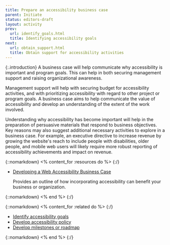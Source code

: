 ```yaml
---
title: Prepare an accessibility business case
parent: Initiate
status: editors-draft
layout: activity
prev:
  url: identify_goals.html
  title: Identifying accessibility goals
next:
  url: obtain_support.html
  title: Obtain support for accessibility activities
---
```


{:.introduction}
A business case will help communicate why accessibility is important and program goals. This can help in both securing management support and raising organizational awareness.

Management support will help with securing budget for accessibility activities, and with prioritizing accessibility with regard to other project or program goals. A business case aims to help communicate the value of accessibility and develop an understanding of the extent of the work involved.

Understanding why accessibility has become important will help in the preparation of persuasive materials that respond to business objectives. Key reasons may also suggest additional necessary activities to explore in a business case. For example, an executive directive to increase revenue by growing the website's reach to include people with disabilities, older people, and mobile web users will likely require more robust reporting of accessibility achievements and impact on revenue.

{::nomarkdown}
<% content_for :resources do %>
{:/}

* [Developing a Web Accessibility Business Case](/WAI/bcase/Overview)

  Provides an outline of how incorporating accessibility can benefit your business or organization.
  
{::nomarkdown}
<% end %>
{:/}

{::nomarkdown}
<% content_for :related do %>
{:/}

* [Identify accessibility goals](identify_goals.html)
* [Develop accessibility policy](../plan/develop_policy.html)
* [Develop milestones or roadmap](../plan/develop_roadmap.html)

{::nomarkdown}
<% end %>
{:/}
